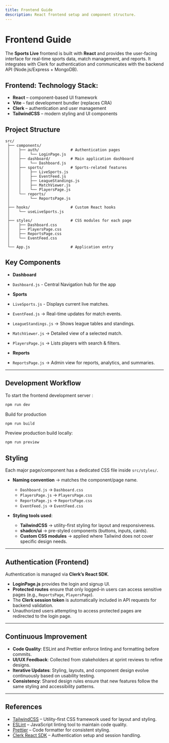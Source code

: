 ```yaml
---
title: Frontend Guide
description: React frontend setup and component structure.
---
```


# Frontend Guide

The **Sports Live** frontend is built with **React** and provides the user-facing interface for real-time sports data, match management, and reports. It integrates with Clerk for authentication and communicates with the backend API (Node.js/Express + MongoDB).

## Frontend: Technology Stack:
- **React** – component-based UI framework  
- **Vite** – fast development bundler (replaces CRA)  
- **Clerk** – authentication and user management  
- **TailwindCSS** – modern styling and UI components  

## Project Structure 
```plaintext
src/
 ├── components/
 │    ├── auth/              # Authentication pages
 │    │    └── LoginPage.js
 │    ├── dashboard/         # Main application dashboard
 │    │    └── Dashboard.js
 │    ├── sports/            # Sports-related features
 │    │    ├── LiveSports.js
 │    │    ├── EventFeed.js
 │    │    ├── LeagueStandings.js
 │    │    ├── MatchViewer.js
 │    │    └── PlayersPage.js
 │    └── reports/
 │         └── ReportsPage.js
 │
 ├── hooks/                  # Custom React hooks
 │    └── useLiveSports.js
 │
 ├── styles/                 # CSS modules for each page
 │    ├── Dashboard.css
 │    ├── PlayersPage.css
 │    ├── ReportsPage.css
 │    └── EventFeed.css
 │
 └── App.js                  # Application entry
```

## Key Components
- **Dashboard** 
- `Dashboard.js` - Central Navigation hub for the app
- **Sports** 
-  `LiveSports.js` - Displays current live matches. 
- `EventFeed.js` → Real-time updates for match events.
- `LeagueStandings.js` → Shows league tables and standings.
- `MatchViewer.js` → Detailed view of a selected match.
- `PlayersPage.js` → Lists players with search & filters.

- **Reports**
- `ReportsPage.js` → Admin view for reports, analytics, and summaries.


---
## Development Workflow

To start the frontend development server :

```bash
npm run dev
```

Build for production

```bash
npm run build
```

Preview production build locally:

```bash
npm run preview
```



## Styling

Each major page/component has a dedicated CSS file inside `src/styles/`.

- **Naming convention** → matches the component/page name.  
  - `Dashboard.js` → `Dashboard.css`  
  - `PlayersPage.js` → `PlayersPage.css`  
  - `ReportsPage.js` → `ReportsPage.css`  
  - `EventFeed.js` → `EventFeed.css`  

- **Styling tools used**:  
  - **TailwindCSS** → utility-first styling for layout and responsiveness.  
  - **shadcn/ui** → pre-styled components (buttons, inputs, cards).  
  - **Custom CSS modules** → applied where Tailwind does not cover specific design needs.  

---
## Authentication (Frontend)

Authentication is managed via **Clerk’s React SDK**.

- **LoginPage.js** provides the login and signup UI.  
- **Protected routes** ensure that only logged-in users can access sensitive pages (e.g., `ReportsPage`, `PlayersPage`).  
- The **Clerk session token** is automatically included in API requests for backend validation.  
- Unauthorized users attempting to access protected pages are redirected to the login page.  

---

## Continuous Improvement

- **Code Quality**: ESLint and Prettier enforce linting and formatting before commits.  
- **UI/UX Feedback**: Collected from stakeholders at sprint reviews to refine designs.  
- **Iterative Updates**: Styling, layouts, and component design evolve continuously based on usability testing.  
- **Consistency**: Shared design rules ensure that new features follow the same styling and accessibility patterns.  

---

## References

- [TailwindCSS](https://tailwindcss.com/docs) – Utility-first CSS framework used for layout and styling.   
- [ESLint](https://eslint.org/) – JavaScript linting tool to maintain code quality.  
- [Prettier](https://prettier.io/) – Code formatter for consistent styling.
- [Clerk React SDK](https://clerk.com/docs/references/react) – Authentication setup and session handling.    

